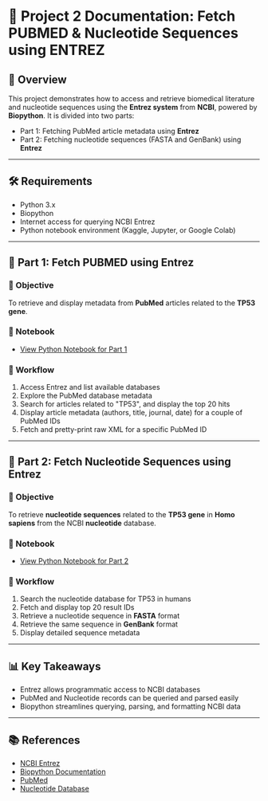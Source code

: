 # 📘 Project 2 Documentation: Fetch PUBMED & Nucleotide Sequences using ENTREZ

## 🧬 Overview

This project demonstrates how to access and retrieve biomedical literature and nucleotide sequences using the **Entrez system** from **NCBI**, powered by **Biopython**. It is divided into two parts:

- Part 1: Fetching PubMed article metadata using **Entrez**
- Part 2: Fetching nucleotide sequences (FASTA and GenBank) using **Entrez**

---

## 🛠 Requirements

- Python 3.x  
- Biopython  
- Internet access for querying NCBI Entrez  
- Python notebook environment (Kaggle, Jupyter, or Google Colab)

---

## 🧬 Part 1: Fetch PUBMED using Entrez

### 🎯 Objective

To retrieve and display metadata from **PubMed** articles related to the **TP53 gene**.

### 📓 Notebook

- [View Python Notebook for Part 1](https://github.com/sheetalreddy25/my-bio-hub/blob/main/fetch-pubmed-from-entrez.ipynb)

### 🔄 Workflow

1. Access Entrez and list available databases  
2. Explore the PubMed database metadata  
3. Search for articles related to "TP53", and display the top 20 hits  
4. Display article metadata (authors, title, journal, date) for a couple of PubMed IDs
5. Fetch and pretty-print raw XML for a specific PubMed ID

---

## 🧪 Part 2: Fetch Nucleotide Sequences using Entrez

### 🎯 Objective

To retrieve **nucleotide sequences** related to the **TP53 gene** in **Homo sapiens** from the NCBI **nucleotide** database.

### 📓 Notebook

- [View Python Notebook for Part 2](https://github.com/sheetalreddy25/my-bio-hub/blob/main/fetch-nucleotide-sequences-using-entrez.ipynb)

### 🔄 Workflow

1. Search the nucleotide database for TP53 in humans  
2. Fetch and display top 20 result IDs  
3. Retrieve a nucleotide sequence in **FASTA** format  
4. Retrieve the same sequence in **GenBank** format  
5. Display detailed sequence metadata

---

## 📊 Key Takeaways

- Entrez allows programmatic access to NCBI databases  
- PubMed and Nucleotide records can be queried and parsed easily  
- Biopython streamlines querying, parsing, and formatting NCBI data  

---

## 📚 References

- [NCBI Entrez](https://www.ncbi.nlm.nih.gov/books/NBK25497/)  
- [Biopython Documentation](https://biopython.org/wiki/Documentation)  
- [PubMed](https://pubmed.ncbi.nlm.nih.gov/)  
- [Nucleotide Database](https://www.ncbi.nlm.nih.gov/nuccore/)
